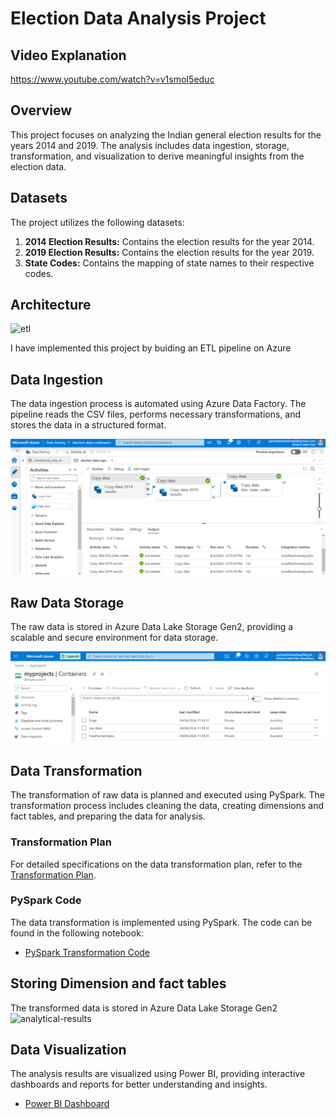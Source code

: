 # Election Data Analysis Project

## Video Explanation 
https://www.youtube.com/watch?v=v1smoI5educ

## Overview

This project focuses on analyzing the Indian general election results for the years 2014 and 2019. The analysis includes data ingestion, storage, transformation, and visualization to derive meaningful insights from the election data.

## Datasets

The project utilizes the following datasets:

1. **2014 Election Results:** Contains the election results for the year 2014.
2. **2019 Election Results:** Contains the election results for the year 2019.
3. **State Codes:** Contains the mapping of state names to their respective codes.

## Architecture
![etl](https://github.com/yashasbharadwaj1/Loksabha-Elections-Data-Analysis/assets/71028991/cddc96d2-b54b-46dd-b7fd-ed0bb0fd0b8e)

I have implemented this project by buiding an ETL pipeline on Azure  

## Data Ingestion

The data ingestion process is automated using Azure Data Factory. The pipeline reads the CSV files, performs necessary transformations, and stores the data in a structured format.

![Data Factory Pipeline](./screenshots/data-ingestion.PNG)

## Raw Data Storage

The raw data is stored in Azure Data Lake Storage Gen2, providing a scalable and secure environment for data storage.

![Data Lake Gen2 Storage](./screenshots/storage-container.PNG)

## Data Transformation

The transformation of raw data is planned and executed using PySpark. The transformation process includes cleaning the data, creating dimensions and fact tables, and preparing the data for analysis.

### Transformation Plan

For detailed specifications on the data transformation plan, refer to the [Transformation Plan](./dims_facts_spec_plan).

### PySpark Code

The data transformation is implemented using PySpark. The code can be found in the following notebook:

- [PySpark Transformation Code](./loksabha-elections-DE.ipynb)

## Storing Dimension and fact tables  
The transformed data is stored in Azure Data Lake Storage Gen2 
<img width="939" alt="analytical-results" src="https://github.com/yashasbharadwaj1/Loksabha-Elections-Data-Analysis/assets/71028991/968c2a42-a334-46a5-9509-188c0c208913">



## Data Visualization

The analysis results are visualized using Power BI, providing interactive dashboards and reports for better understanding and insights.


- [Power BI Dashboard](https://app.powerbi.com/view?r=eyJrIjoiZjlkZGQ2NTUtOWI4Yy00ZWZkLThhNDAtYzVhMTBiODc5NmRmIiwidCI6ImM2ZTU0OWIzLTVmNDUtNDAzMi1hYWU5LWQ0MjQ0ZGM1YjJjNCJ9&pageName=ReportSection)


